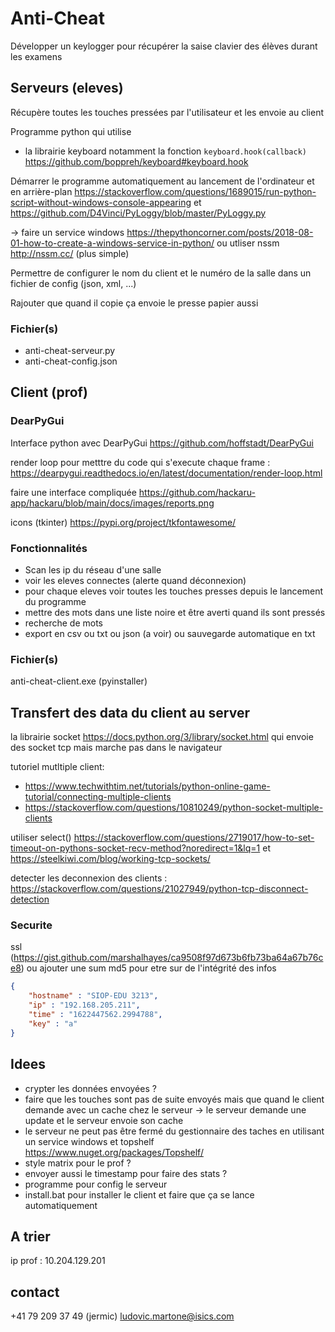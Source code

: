 # Anti-Cheat

Développer un keylogger pour récupérer la saise clavier des élèves durant les examens

## Serveurs (eleves)

Récupère toutes les touches pressées par l'utilisateur et les envoie au client

Programme python qui utilise
- la librairie keyboard notamment la fonction `keyboard.hook(callback)`  https://github.com/boppreh/keyboard#keyboard.hook

Démarrer le programme automatiquement au lancement de l'ordinateur et en arrière-plan https://stackoverflow.com/questions/1689015/run-python-script-without-windows-console-appearing et https://github.com/D4Vinci/PyLoggy/blob/master/PyLoggy.py

-> faire un service windows https://thepythoncorner.com/posts/2018-08-01-how-to-create-a-windows-service-in-python/ ou utliser nssm http://nssm.cc/ (plus simple)

Permettre de configurer le nom du client et le numéro de la salle dans un fichier de config (json, xml, ...)

Rajouter que quand il copie ça envoie le presse papier aussi

### Fichier(s)

- anti-cheat-serveur.py
- anti-cheat-config.json  

## Client (prof)

### DearPyGui

Interface python avec DearPyGui https://github.com/hoffstadt/DearPyGui

render loop pour metttre du code qui s'execute chaque frame : https://dearpygui.readthedocs.io/en/latest/documentation/render-loop.html

faire une interface compliquée https://github.com/hackaru-app/hackaru/blob/main/docs/images/reports.png

icons (tkinter) https://pypi.org/project/tkfontawesome/

### Fonctionnalités

- Scan les ip du réseau d'une salle
- voir les eleves connectes (alerte quand déconnexion)
- pour chaque eleves voir toutes les touches presses depuis le lancement du programme
- mettre des mots dans une liste noire et être averti quand ils sont pressés
- recherche de mots
- export en csv ou txt ou json (a voir) ou sauvegarde automatique en txt

### Fichier(s)

anti-cheat-client.exe (pyinstaller)

## Transfert des data du client au server

la librairie socket https://docs.python.org/3/library/socket.html qui envoie des socket tcp mais marche pas dans le navigateur

tutoriel mutltiple client:
- https://www.techwithtim.net/tutorials/python-online-game-tutorial/connecting-multiple-clients
- https://stackoverflow.com/questions/10810249/python-socket-multiple-clients

utiliser select() https://stackoverflow.com/questions/2719017/how-to-set-timeout-on-pythons-socket-recv-method?noredirect=1&lq=1 et https://steelkiwi.com/blog/working-tcp-sockets/ 

detecter les deconnexion des clients : https://stackoverflow.com/questions/21027949/python-tcp-disconnect-detection

### Securite

ssl (https://gist.github.com/marshalhayes/ca9508f97d673b6fb73ba64a67b76ce8) ou ajouter une sum md5 pour etre sur de l'intégrité des infos

```json
{
    "hostname" : "SIOP-EDU 3213",
    "ip" : "192.168.205.211",
    "time" : "1622447562.2994788",
    "key" : "a"
}
```

## Idees

- crypter les données envoyées ?
- faire que les touches sont pas de suite envoyés mais que quand le client demande avec un cache chez le serveur -> le serveur demande une update et le serveur envoie son cache
- le serveur ne peut pas être fermé du gestionnaire des taches en utilisant un service windows et topshelf https://www.nuget.org/packages/Topshelf/
- style matrix pour le prof ?
- envoyer aussi le timestamp pour faire des stats ?
- programme pour config le serveur
- install.bat pour installer le client et faire que ça se lance automatiquement


## A trier

ip prof : 10.204.129.201

## contact

+41 79 209 37 49 (jermic)
ludovic.martone@isics.com